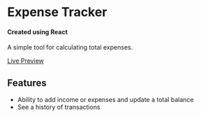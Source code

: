 # Expense Tracker
#### Created using React

A simple tool for calculating total expenses.

[Live Preview](https://hidden-basin-55065.herokuapp.com/)

## Features
 - Ability to add income or expenses and update a total balance
 - See a history of transactions